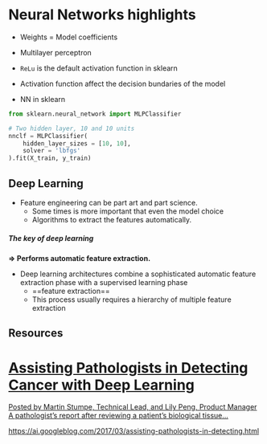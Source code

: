 ---
---

# Neural Networks highlights

- Weights = Model coefficients
- Multilayer perceptron
- `ReLu` is the default activation function in sklearn
- Activation function affect the decision bundaries of the model

- NN in sklearn

```python
from sklearn.neural_network import MLPClassifier

# Two hidden layer, 10 and 10 units
nnclf = MLPClassifier(
	hidden_layer_sizes = [10, 10],
	solver = 'lbfgs'
).fit(X_train, y_train)
```

## Deep Learning
- Feature engineering can be part art and part science.
	- Some times is more important that even the model choice
	- Algorithms to extract the features automatically.

##### The key of deep learning
**=> Performs automatic feature extraction.**

- Deep learning architectures combine a sophisticated automatic feature extraction phase with a supervised learning phase
	- ==feature extraction==
	- This process usually requires a hierarchy of multiple feature extraction

## Resources


<div class="rich-link-card-container"><a class="rich-link-card" href="https://ai.googleblog.com/2017/03/assisting-pathologists-in-detecting.html" target="_blank">
	<div class="rich-link-image-container">
		<div class="rich-link-image" style="background-image: url('https://2.bp.blogspot.com/-gSIgoqSR1sY/WLjHshWv0eI/AAAAAAAABnY/jEMd9ybBnawy3yVuc5loR9-Zl01zM_RtQCLcB/s1600/image01.png')">
	</div>
	</div>
	<div class="rich-link-card-text">
		<h1 class="rich-link-card-title">Assisting Pathologists in Detecting Cancer with Deep Learning</h1>
		<p class="rich-link-card-description">
		Posted by Martin Stumpe, Technical Lead, and Lily Peng, Product Manager A pathologist’s report after reviewing a patient’s biological tissue...
		</p>
		<p class="rich-link-href">
		https://ai.googleblog.com/2017/03/assisting-pathologists-in-detecting.html
		</p>
	</div>
</a></div>

